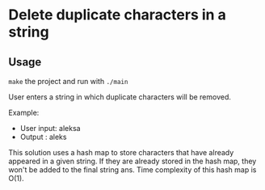 # Delete duplicate characters in a string

## Usage
```make``` the project and run with ```./main```

User enters a string in which duplicate characters
will be removed. 

Example:
* User input: aleksa
* Output :    aleks

This solution uses a hash map to store characters
that have already appeared in a given string.
If they are already stored in the hash map,
they won't be added to the final string ans.
Time complexity of this hash map is O(1).
